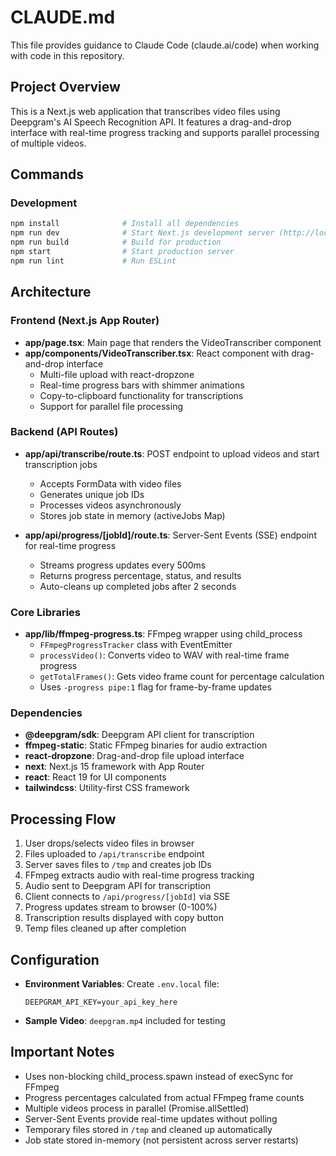 <!-- markdownlint-disable -->
# CLAUDE.md

This file provides guidance to Claude Code (claude.ai/code) when working with code in this repository.

## Project Overview

This is a Next.js web application that transcribes video files using Deepgram's AI Speech Recognition API. It features a drag-and-drop interface with real-time progress tracking and supports parallel processing of multiple videos.

## Commands

### Development
```bash
npm install              # Install all dependencies
npm run dev              # Start Next.js development server (http://localhost:3000)
npm run build            # Build for production
npm start                # Start production server
npm run lint             # Run ESLint
```

## Architecture

### Frontend (Next.js App Router)

- **app/page.tsx**: Main page that renders the VideoTranscriber component
- **app/components/VideoTranscriber.tsx**: React component with drag-and-drop interface
  - Multi-file upload with react-dropzone
  - Real-time progress bars with shimmer animations
  - Copy-to-clipboard functionality for transcriptions
  - Support for parallel file processing

### Backend (API Routes)

- **app/api/transcribe/route.ts**: POST endpoint to upload videos and start transcription jobs
  - Accepts FormData with video files
  - Generates unique job IDs
  - Processes videos asynchronously
  - Stores job state in memory (activeJobs Map)

- **app/api/progress/[jobId]/route.ts**: Server-Sent Events (SSE) endpoint for real-time progress
  - Streams progress updates every 500ms
  - Returns progress percentage, status, and results
  - Auto-cleans up completed jobs after 2 seconds

### Core Libraries

- **app/lib/ffmpeg-progress.ts**: FFmpeg wrapper using child_process
  - `FFmpegProgressTracker` class with EventEmitter
  - `processVideo()`: Converts video to WAV with real-time frame progress
  - `getTotalFrames()`: Gets video frame count for percentage calculation
  - Uses `-progress pipe:1` flag for frame-by-frame updates

### Dependencies

- **@deepgram/sdk**: Deepgram API client for transcription
- **ffmpeg-static**: Static FFmpeg binaries for audio extraction
- **react-dropzone**: Drag-and-drop file upload interface
- **next**: Next.js 15 framework with App Router
- **react**: React 19 for UI components
- **tailwindcss**: Utility-first CSS framework

## Processing Flow

1. User drops/selects video files in browser
2. Files uploaded to `/api/transcribe` endpoint
3. Server saves files to `/tmp` and creates job IDs
4. FFmpeg extracts audio with real-time progress tracking
5. Audio sent to Deepgram API for transcription
6. Client connects to `/api/progress/[jobId]` via SSE
7. Progress updates stream to browser (0-100%)
8. Transcription results displayed with copy button
9. Temp files cleaned up after completion

## Configuration

- **Environment Variables**: Create `.env.local` file:
  ```
  DEEPGRAM_API_KEY=your_api_key_here
  ```
- **Sample Video**: `deepgram.mp4` included for testing

## Important Notes

- Uses non-blocking child_process.spawn instead of execSync for FFmpeg
- Progress percentages calculated from actual FFmpeg frame counts
- Multiple videos process in parallel (Promise.allSettled)
- Server-Sent Events provide real-time updates without polling
- Temporary files stored in `/tmp` and cleaned up automatically
- Job state stored in-memory (not persistent across server restarts)